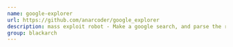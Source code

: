 ```yaml
---
name: google-explorer
url: https://github.com/anarcoder/google_explorer
description: mass exploit robot - Make a google search, and parse the results for a especific exploit you define. URL : https://github.com/anarcoder/google_explorer Groups : blackarch blackarch-automation blackarch-exploitation
group: blackarch
---
```

